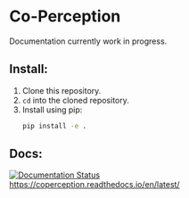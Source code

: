 # Co-Perception

Documentation currently work in progress.  
## Install:
1. Clone this repository.
2. `cd` into the cloned repository.
3. Install using pip:
    ```bash
    pip install -e .
    ```

## Docs:
[![Documentation Status](https://readthedocs.org/projects/coperception/badge/?version=latest)](https://coperception.readthedocs.io/en/latest/?badge=latest)   
https://coperception.readthedocs.io/en/latest/  